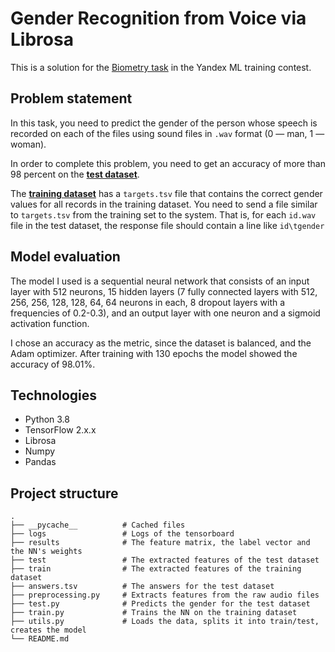 # Gender Recognition from Voice via Librosa

This is a solution for the [Biometry task](https://contest.yandex.ru/contest/28413/problems/F/) in the Yandex ML training contest.

## Problem statement

In this task, you need to predict the gender of the person whose speech is recorded on each of the files using sound files in `.wav` format (0 — man, 1 — woman).

In order to complete this problem, you need to get an accuracy of more than 98 percent on the **[test dataset](https://yadi.sk/d/K8Z-_gQbspmxkhw)**.

The **[training dataset](https://yadi.sk/d/IUUTPJFOfwn_OQ)** has a `targets.tsv` file that contains the correct gender values ​​for all records in the training dataset. You need to send a file similar to `targets.tsv` from the training set to the system. That is, for each `id.wav` file in the test dataset, the response file should contain a line like `id\tgender `

## Model evaluation

The model I used is a sequential neural network that consists of an input layer with 512 neurons, 15 hidden layers (7 fully connected layers with 512, 256, 256, 128, 128, 64, 64 neurons in each, 8 dropout layers with a frequencies of 0.2-0.3), and an output layer with one neuron and a sigmoid activation function.

I chose an accuracy as the metric, since the dataset is balanced, and the Adam optimizer. After training with 130 epochs the model showed the accuracy of 98.01%.

## Technologies

  - Python 3.8
  - TensorFlow 2.x.x
  - Librosa
  - Numpy
  - Pandas

## Project structure

    .
    ├── __pycache__          # Cached files
    ├── logs                 # Logs of the tensorboard
    ├── results              # The feature matrix, the label vector and the NN's weights
    ├── test                 # The extracted features of the test dataset
    ├── train                # The extracted features of the training dataset
    ├── answers.tsv          # The answers for the test dataset
    ├── preprocessing.py     # Extracts features from the raw audio files
    ├── test.py              # Predicts the gender for the test dataset
    ├── train.py             # Trains the NN on the training dataset
    ├── utils.py             # Loads the data, splits it into train/test, creates the model
    └── README.md
